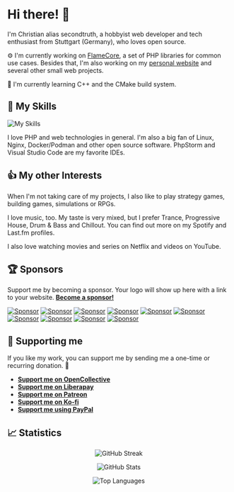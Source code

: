 # Hi there! :wave:

I'm Christian alias secondtruth, a hobbyist web developer and tech enthusiast from Stuttgart (Germany), who loves open source.

:gear: I'm currently working on [FlameCore](http://github.com/flamecore), a set of PHP libraries for common use cases. Besides that, I'm also working on my [personal website](https://secondtruth.de) and several other small web projects.

:telescope: I'm currently learning C++ and the CMake build system.


## :toolbox: My Skills

![My Skills](https://skillicons.dev/icons?i=php,cpp,html,css,sass,bootstrap,nginx,docker,linux,idea,vscode&theme=light)

I love PHP and web technologies in general. I'm also a big fan of Linux, Nginx, Docker/Podman and other open source software. PhpStorm and Visual Studio Code are my favorite IDEs.


## :thumbsup: My other Interests

When I'm not taking care of my projects, I also like to play strategy games, building games, simulations or RPGs.

I love music, too. My taste is very mixed, but I prefer Trance, Progressive House, Drum & Bass and Chillout. You can find out more on my Spotify and Last.fm profiles.

I also love watching movies and series on Netflix and videos on YouTube.


## :trophy: Sponsors

Support me by becoming a sponsor. Your logo will show up here with a link to your website. **[Become a sponsor!](https://opencollective.com/secondtruth#sponsor)**

[![Sponsor](https://opencollective.com/secondtruth/tiers/sponsor/0/avatar.svg)](https://opencollective.com/secondtruth/tiers/sponsor/0/website)
[![Sponsor](https://opencollective.com/secondtruth/tiers/sponsor/1/avatar.svg)](https://opencollective.com/secondtruth/tiers/sponsor/1/website)
[![Sponsor](https://opencollective.com/secondtruth/tiers/sponsor/2/avatar.svg)](https://opencollective.com/secondtruth/tiers/sponsor/2/website)
[![Sponsor](https://opencollective.com/secondtruth/tiers/sponsor/3/avatar.svg)](https://opencollective.com/secondtruth/tiers/sponsor/3/website)
[![Sponsor](https://opencollective.com/secondtruth/tiers/sponsor/4/avatar.svg)](https://opencollective.com/secondtruth/tiers/sponsor/4/website)
[![Sponsor](https://opencollective.com/secondtruth/tiers/sponsor/5/avatar.svg)](https://opencollective.com/secondtruth/tiers/sponsor/5/website)
[![Sponsor](https://opencollective.com/secondtruth/tiers/sponsor/6/avatar.svg)](https://opencollective.com/secondtruth/tiers/sponsor/6/website)
[![Sponsor](https://opencollective.com/secondtruth/tiers/sponsor/7/avatar.svg)](https://opencollective.com/secondtruth/tiers/sponsor/7/website)
[![Sponsor](https://opencollective.com/secondtruth/tiers/sponsor/8/avatar.svg)](https://opencollective.com/secondtruth/tiers/sponsor/8/website)
[![Sponsor](https://opencollective.com/secondtruth/tiers/sponsor/9/avatar.svg)](https://opencollective.com/secondtruth/tiers/sponsor/9/website)


## :gift_heart: Supporting me

If you like my work, you can support me by sending me a one-time or recurring donation. :money_with_wings:

- **[Support me on OpenCollective](https://opencollective.com/secondtruth)**
- **[Support me on Liberapay](https://liberapay.com/secondtruth/donate)**
- **[Support me on Patreon](https://www.patreon.com/secondtruth)**
- **[Support me on Ko-fi](https://ko-fi.com/secondtruth)**
- **[Support me using PayPal](https://paypal.me/secondtruth)**


## :chart_with_upwards_trend: Statistics

<div align="center">

![GitHub Streak](https://github-readme-streak-stats.herokuapp.com/?user=secondtruth&border=e4e2e2)

![GitHub Stats](https://github-readme-stats.vercel.app/api?username=secondtruth&show_icons=true)

![Top Languages](https://github-readme-stats.vercel.app/api/top-langs?username=secondtruth&layout=compact)

</div>
